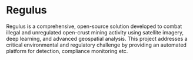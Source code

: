 # Regulus
Regulus is a comprehensive, open-source solution developed to combat illegal and unregulated open-crust mining activity using satellite imagery, deep learning, and advanced geospatial analysis. This project addresses a critical environmental and regulatory challenge by providing an automated platform for detection, compliance monitoring etc.
